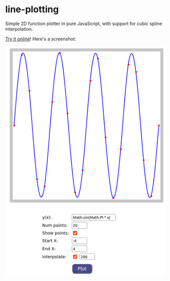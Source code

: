 # line-plotting

Simple 2D function plotter in pure JavaScript, with support for cubic
spline interpolation.

[Try it online](https://eliben.github.io/line-plotting/)! Here's a screenshot:

![Screenshot](/doc/screenshot.png)

